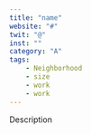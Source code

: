 ```yaml
---
title: "name"
website: "#"
twit: "@"
inst: ""
category: "A"
tags:
    - Neighborhood
    - size
    - work
    - work
---
```


Description
